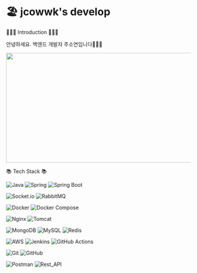 # 🏖️ jcowwk's develop

👩🏻‍💻 Introduction 👩🏻‍💻

안녕하세요. 백엔드 개발자 주소연입니다🧏🏻‍♀️

<a href="https://github.com/devxb/gitanimals">
<img
  src="https://render.gitanimals.org/farms/jcowwk"
  width="600"
  height="300"
/>
</a>

📚 Tech Stack 📚

![Java](https://img.shields.io/badge/Java-007396?style=flat-square&logo=java&logoColor=white) ![Spring](https://img.shields.io/badge/Spring-6DB33F?style=flat-square&logo=spring&logoColor=white) ![Spring Boot](https://img.shields.io/badge/SpringBoot-6DB33F?style=flat-square&logo=spring-boot&logoColor=white)

![Socket.io](https://img.shields.io/badge/Socket.io-010101?style=flat-square&logo=socketdotio&logoColor=white) ![RabbitMQ](https://img.shields.io/badge/RabbitMQ-FF6600?style=flat-square&logo=rabbitmq&logoColor=white)

![Docker](https://img.shields.io/badge/Docker-2496ED?style=flat-square&logo=docker&logoColor=white) ![Docker Compose](https://img.shields.io/badge/Docker--compose-2496ED?style=flat-square&logo=docker&logoColor=white) 

![Nginx](https://img.shields.io/badge/Nginx-009639?style=flat-square&logo=nginx&logoColor=white) ![Tomcat](https://img.shields.io/badge/Tomcat-F8DC75?style=flat-square&logo=apache-tomcat&logoColor=black)

![MongoDB](https://img.shields.io/badge/MongoDB-47A248?style=flat-square&logo=mongodb&logoColor=white) ![MySQL](https://img.shields.io/badge/MySQL-4479A1?style=flat-square&logo=mysql&logoColor=white) ![Redis](https://img.shields.io/badge/Redis-DC382D?style=flat-square&logo=redis&logoColor=white) 

![AWS](https://img.shields.io/badge/AWS-232F3E?style=flat-square&logo=amazon-aws&logoColor=white) ![Jenkins](https://img.shields.io/badge/Jenkins-D24939?style=flat-square&logo=jenkins&logoColor=white) ![GitHub Actions](https://img.shields.io/badge/GitHub%20Actions-2088FF?style=flat-square&logo=github-actions&logoColor=white)

![Git](https://img.shields.io/badge/Git-black?style=flat-square&logo=git) ![GitHub](https://img.shields.io/badge/GitHub-181717?style=flat-square&logo=github&logoColor=white)

![Postman](https://img.shields.io/badge/Postman-FF6C37?style=flat-square&logo=postman&logoColor=white) ![Rest_API](https://img.shields.io/badge/REST_API-007396?style=flat-square&logo=api&logoColor=white)
